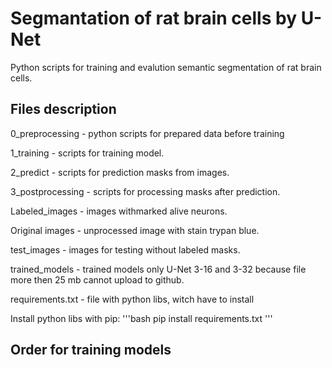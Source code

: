 # Segmantation of rat brain cells by U-Net

Python scripts for training and evalution semantic segmentation of rat brain cells.

## Files description
0_preprocessing - python scripts for prepared data before training

1_training - scripts for training model.

2_predict - scripts for prediction masks from images.

3_postprocessing - scripts for processing masks after prediction.

Labeled_images - images withmarked alive neurons.

Original images - unprocessed image with stain trypan blue.

test_images - images for testing without labeled masks.

trained_models - trained models only U-Net 3-16 and 3-32 because file more then 25 mb cannot upload to github.

requirements.txt - file with python libs, witch have to install

Install python libs with pip:
'''bash
pip install requirements.txt
'''

## Order for training models
